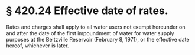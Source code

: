 # § 420.24   Effective date of rates.

Rates and charges shall apply to all water users not exempt hereunder on and after the date of the first impoundment of water for water supply purposes at the Beltzville Reservoir (February 8, 1971), or the effective date hereof, whichever is later. 




